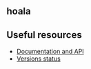 ## hoala
## Useful resources

- [Documentation and API](https://joi.dev/api/)
- [Versions status](https://joi.dev/resources/status/#joi)